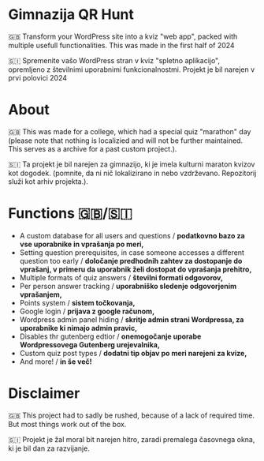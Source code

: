 # Gimnazija QR Hunt
🇬🇧 Transform your WordPress site into a kviz "web app", packed with multiple usefull functionalities.
This was made in the first half of 2024

🇸🇮 Spremenite vašo WordPress stran v kviz "spletno aplikacijo", opremljeno z številnimi uporabnimi funkcionalnostmi.
Projekt je bil narejen v prvi polovici 2024

# About
🇬🇧 This was made for a college, which had a special quiz "marathon" day (please note that nothing is localizied and will not be further maintained. This serves as a archive for a past custom project.).

🇸🇮 Ta projekt je bil narejen za gimnazijo, ki je imela kulturni maraton kvizov kot dogodek. (pomnite, da ni nič lokalizirano in nebo vzdrževano. Repozitorij služi kot arhiv projekta.).

# Functions 🇬🇧/🇸🇮
- A custom database for all users and questions / **podatkovno bazo za vse uporabnike in vprašanja po meri,**
- Setting question prerequisites, in case someone accesses a different question too early / **določanje predhodnih zahtev za dostopanje do vprašanj, v primeru da uporabnik želi dostopat do vprašanja prehitro,**
- Multiple formats of quiz answers / **številni formati odgovorov,**
- Per person answer tracking / **uporabniško sledenje odgovorjenim vprašanjem,**
- Points system / **sistem točkovanja,**
- Google login / **prijava z google računom,**
- Wordpress admin panel hiding / **skritje admin strani Wordpressa, za uporabnike ki nimajo admin pravic,**
- Disables thr gutenberg edtior / **onemogočanje uporabe Wordpressovega Gutenberg urejevalnika,**
- Custom quiz post types / **dodatni tip objav po meri narejeni za kvize,**
- And more! / **in še več!**

# Disclaimer
🇬🇧 This project had to sadly be rushed, because of a lack of required time. But most things work out of the box.

🇸🇮 Projekt je žal moral bit narejen hitro, zaradi premalega časovnega okna, ki je bil dan za razvijanje.
